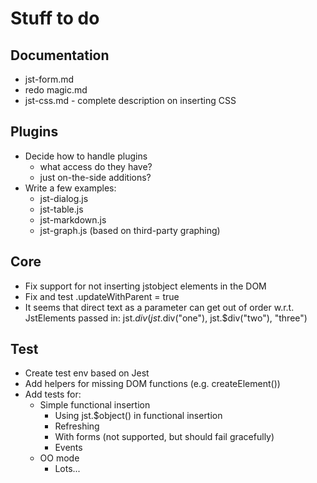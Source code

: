 # Stuff to do

## Documentation

* jst-form.md
* redo magic.md
* jst-css.md - complete description on inserting CSS


## Plugins

* Decide how to handle plugins
  * what access do they have?
  * just on-the-side additions?
* Write a few examples:
  * jst-dialog.js
  * jst-table.js
  * jst-markdown.js
  * jst-graph.js (based on third-party graphing)


## Core

* Fix support for not inserting jstobject elements in the DOM
* Fix and test .updateWithParent = true
* It seems that direct text as a parameter can get out of order w.r.t.
  JstElements passed in: jst.$div(jst.$div("one"), jst.$div("two"), "three")

## Test

* Create test env based on Jest
* Add helpers for missing DOM functions (e.g. createElement())
* Add tests for:
  * Simple functional insertion
    * Using jst.$object() in functional insertion
    * Refreshing
    * With forms (not supported, but should fail gracefully)
    * Events
  * OO mode
    * Lots...
  
